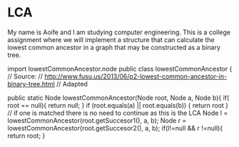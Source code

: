 # LCA
My name is Aoife and I am studying computer engineering. This is a college assignment where we will implement a structure that can calculate the lowest common ancestor in a graph that may be constructed as a binary tree. 


import lowestCommonAncestor.node
public class lowestCommonAncestor {
	  // Source:
		// http://www.fusu.us/2013/06/p2-lowest-common-ancestor-in-binary-tree.html
		// Adapted
    
public static Node lowestCommonAncestor(Node root, Node a, Node b){
if( root == null){
return null;
}
if (root.equals(a) || root.equals(b)) {
return root 
}
// if one is matched there is no need to continue as this is the LCA
Node l = lowestCommonAncestor(root.getSuccesor1(), a, b);
Node r = lowestCommonAncestor(root.getSuccesor2(), a, b);
if(l!=null && r !=null){
return root;
}
